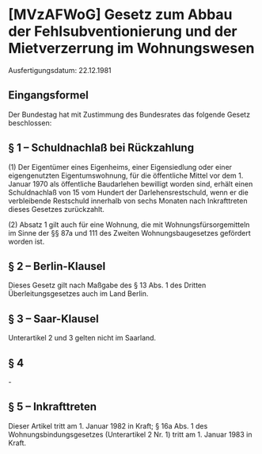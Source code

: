 # [MVzAFWoG] Gesetz zum Abbau der Fehlsubventionierung und der Mietverzerrung im Wohnungswesen

Ausfertigungsdatum: 22.12.1981

 

## Eingangsformel

Der Bundestag hat mit Zustimmung des Bundesrates das folgende Gesetz beschlossen:


## § 1 – Schuldnachlaß bei Rückzahlung

(1) Der Eigentümer eines Eigenheims, einer Eigensiedlung oder einer eigengenutzten Eigentumswohnung, für die öffentliche Mittel vor dem 1. Januar 1970 als öffentliche Baudarlehen bewilligt worden sind, erhält einen Schuldnachlaß von 15 vom Hundert der Darlehensrestschuld, wenn er die verbleibende Restschuld innerhalb von sechs Monaten nach Inkrafttreten dieses Gesetzes zurückzahlt.

(2) Absatz 1 gilt auch für eine Wohnung, die mit Wohnungsfürsorgemitteln im Sinne der §§ 87a und 111 des Zweiten Wohnungsbaugesetzes gefördert worden ist.


## § 2 – Berlin-Klausel

Dieses Gesetz gilt nach Maßgabe des § 13 Abs. 1 des Dritten Überleitungsgesetzes auch im Land Berlin.


## § 3 – Saar-Klausel

Unterartikel 2 und 3 gelten nicht im Saarland.


## § 4

\-


## § 5 – Inkrafttreten

Dieser Artikel tritt am 1. Januar 1982 in Kraft; § 16a Abs. 1 des Wohnungsbindungsgesetzes (Unterartikel 2 Nr. 1) tritt am 1. Januar 1983 in Kraft.
